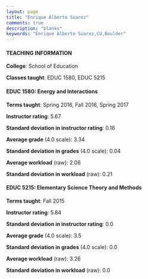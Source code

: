```yaml
---
layout: page
title: "Enrique Alberto Suarez" 
comments: true
description: "blanks"
keywords: "Enrique Alberto Suarez,CU,Boulder"
---
```

<head>
<script src="https://ajax.googleapis.com/ajax/libs/jquery/2.1.3/jquery.min.js"></script>
<script src="https://dl.dropboxusercontent.com/s/pc42nxpaw1ea4o9/highcharts.js?dl=0"></script>
<!-- <script src="../assets/js/highcharts.js"></script> -->
<style type="text/css">@font-face {
	font-family: "Bebas Neue";
	src: url(https://www.filehosting.org/file/details/544349/BebasNeue Regular.otf) format("opentype");
	}
	h1.Bebas { 
		font-family: "Bebas Neue", Verdana, Tahoma;
	}
</style>
</head>
	   
#### TEACHING INFORMATION

**College**: School of Education

**Classes taught**: EDUC 1580, EDUC 5215

#### EDUC 1580: Energy and Interactions

**Terms taught**: Spring 2016, Fall 2016, Spring 2017

**Instructor rating**: 5.67

**Standard deviation in instructor rating**: 0.16

**Average grade** (4.0 scale): 3.34

**Standard deviation in grades** (4.0 scale): 0.04

**Average workload** (raw): 2.06

**Standard deviation in workload** (raw): 0.21

#### EDUC 5215: Elementary Science Theory and Methods

**Terms taught**: Fall 2015

**Instructor rating**: 5.84

**Standard deviation in instructor rating**: 0.0

**Average grade** (4.0 scale): 3.5

**Standard deviation in grades** (4.0 scale): 0.0

**Average workload** (raw): 3.26

**Standard deviation in workload** (raw): 0.0

